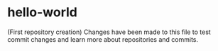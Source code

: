 # hello-world
(First repository creation)
Changes have been made to this file to test commit changes and learn more about repositories and commits.
